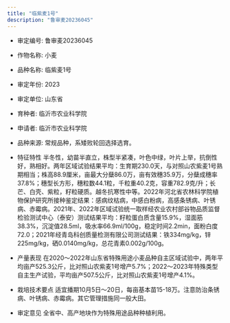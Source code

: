 ```yaml
---
title: "临紫麦1号"
description: "鲁审麦20236045"
---
```

* 审定编号:  鲁审麦20236045

*  作物名称:  小麦

*  品种名称:  临紫麦1号

*  审定年份:  2023

*  审定单位:  山东省

* 育种者:  临沂市农业科学院

*  申请者:  临沂市农业科学院

*  品种来源:  常规品种，系矮败轮回选择选育。

*  特征特性
半冬性，幼苗半直立，株型半紧凑，叶色中绿，叶片上举，抗倒性好，熟相好。两年区域试验结果平均：生育期230.0天，与对照山农紫麦1号熟期相当；株高88.9厘米，亩最大分蘖86.0万，亩有效穗35.9万，分蘖成穗率37.8%；穗型长方形，穗粒数44.1粒，千粒重40.2克，容重782.9克/升；长芒、白壳、紫粒，籽粒硬质。越冬抗寒性中等。2022年河北省农林科学院植物保护研究所接种鉴定结果：感病纹枯病，中感白粉病，高感条锈病、叶锈病、赤霉病。2021年、2022年区域试验统一取样经农业农村部谷物品质监督检验测试中心（泰安）测试结果平均：籽粒蛋白质含量15.9%，湿面筋38.3%，沉淀值28.5ml，吸水率66.9ml/100g，稳定时间2.2min，面粉白度72.0；2021年经青岛科创质量检测有限公司测试结果：铁334mg/kg，锌225mg/kg，硒0.0140mg/kg，总花青素0.002g/100g。

*  产量表现
在2020～2022年山东省特殊用途小麦品种自主区域试验中，两年平均亩产525.3公斤，比对照山农紫麦1号增产5.7%；2022～2023年特殊类型自主生产试验，平均亩产507.5公斤，比对照山农紫麦1号增产4.1%。

*  栽培技术要点
适宜播期10月5日～20日，每亩基本苗15-18万。注意防治条锈病、叶锈病、赤霉病。其它管理措施同一般大田。

*  审定意见
全省中、高产地块作为特殊用途品种种植利用。
